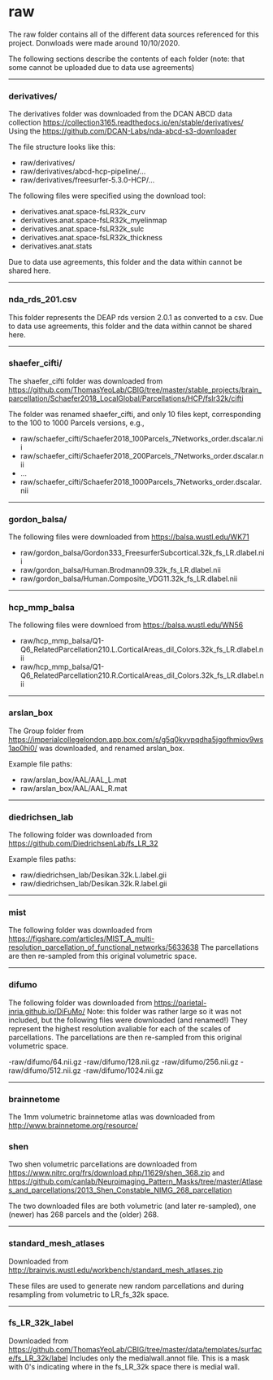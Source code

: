 # raw

The raw folder contains all of the different data sources referenced for this project. Donwloads were made around 10/10/2020. 

The following sections describe the contents of each folder (note: that some cannot be uploaded due to data use agreements)

--------------
### derivatives/

The derivatives folder was downloaded from the DCAN ABCD data collection https://collection3165.readthedocs.io/en/stable/derivatives/
Using the https://github.com/DCAN-Labs/nda-abcd-s3-downloader 

The file structure looks like this:

- raw/derivatives/
- raw/derivatives/abcd-hcp-pipeline/...
- raw/derivatives/freesurfer-5.3.0-HCP/...


The following files were specified using the download tool:

- derivatives.anat.space-fsLR32k_curv
- derivatives.anat.space-fsLR32k_myelinmap
- derivatives.anat.space-fsLR32k_sulc
- derivatives.anat.space-fsLR32k_thickness
- derivatives.anat.stats

Due to data use agreements, this folder and the data within cannot be shared here.

-----------------

### nda_rds_201.csv

This folder represents the DEAP rds version 2.0.1 as converted to a csv.
Due to data use agreements, this folder and the data within cannot be shared here.

----------------

### shaefer_cifti/

The shaefer_cifti folder was downloaded from https://github.com/ThomasYeoLab/CBIG/tree/master/stable_projects/brain_parcellation/Schaefer2018_LocalGlobal/Parcellations/HCP/fslr32k/cifti 

The folder was renamed shaefer_cifti, and only 10 files kept, corresponding to the 100 to 1000 Parcels versions, e.g.,

- raw/schaefer_cifti/Schaefer2018_100Parcels_7Networks_order.dscalar.nii
- raw/schaefer_cifti/Schaefer2018_200Parcels_7Networks_order.dscalar.nii
- ...
- raw/schaefer_cifti/Schaefer2018_1000Parcels_7Networks_order.dscalar.nii

------------

### gordon_balsa/

The following files were downloaded from https://balsa.wustl.edu/WK71 

- raw/gordon_balsa/Gordon333_FreesurferSubcortical.32k_fs_LR.dlabel.nii
- raw/gordon_balsa/Human.Brodmann09.32k_fs_LR.dlabel.nii
- raw/gordon_balsa/Human.Composite_VDG11.32k_fs_LR.dlabel.nii

-----------------

### hcp_mmp_balsa

The following files were downloed from https://balsa.wustl.edu/WN56

- raw/hcp_mmp_balsa/Q1-Q6_RelatedParcellation210.L.CorticalAreas_dil_Colors.32k_fs_LR.dlabel.nii
- raw/hcp_mmp_balsa/Q1-Q6_RelatedParcellation210.R.CorticalAreas_dil_Colors.32k_fs_LR.dlabel.nii

-------------------

### arslan_box

The Group folder from https://imperialcollegelondon.app.box.com/s/g5q0kyvpqdha5jgofhmiov9ws1ao0hi0/ was downloaded, and renamed arslan_box.

Example file paths:
- raw/arslan_box/AAL/AAL_L.mat
- raw/arslan_box/AAL/AAL_R.mat

-------------------

### diedrichsen_lab

The following folder was downloaded from https://github.com/DiedrichsenLab/fs_LR_32

Example files paths:
- raw/diedrichsen_lab/Desikan.32k.L.label.gii
- raw/diedrichsen_lab/Desikan.32k.R.label.gii


-------------------

### mist

The following folder was downloaded from https://figshare.com/articles/MIST_A_multi-resolution_parcellation_of_functional_networks/5633638
The parcellations are then re-sampled from this original volumetric space.

-------------------

### difumo

The following folder was downloaded from https://parietal-inria.github.io/DiFuMo/
Note: this folder was rather large so it was not included, but the following files were downloaded (and renamed!)
They represent the highest resolution avaliable for each of the scales of parcellations.
The parcellations are then re-sampled from this original volumetric space.

-raw/difumo/64.nii.gz
-raw/difumo/128.nii.gz
-raw/difumo/256.nii.gz
-raw/difumo/512.nii.gz
-raw/difumo/1024.nii.gz

-------------------

### brainnetome

The 1mm volumetric brainnetome atlas was downloaded from http://www.brainnetome.org/resource/


### shen

Two shen volumetric parcellations are downloaded from https://www.nitrc.org/frs/download.php/11629/shen_368.zip and https://github.com/canlab/Neuroimaging_Pattern_Masks/tree/master/Atlases_and_parcellations/2013_Shen_Constable_NIMG_268_parcellation

The two downloaded files are both volumetric (and later re-sampled), one (newer) has 268 parcels and the (older) 268.

-------------------

### standard_mesh_atlases

Downloaded from http://brainvis.wustl.edu/workbench/standard_mesh_atlases.zip

These files are used to generate new random parcellations and during resampling from
volumetric to LR_fs_32k space.

----------------------

### fs_LR_32k_label

Downloaded from https://github.com/ThomasYeoLab/CBIG/tree/master/data/templates/surface/fs_LR_32k/label
Includes only the medialwall.annot file. This is a mask with 0's indicating where in the fs_LR_32k space there is medial wall.


